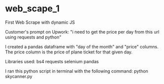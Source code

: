 # web_scape_1
First Web Scrape with dynamic JS

Customer's prompt on Upwork:
"i need to get the price per day from this url using requests and python"

I created a pandas dataframe with "day of the month" and "price" columns. 
The price column is the price of plane ticket for that given day. 

Libraries used: 
bs4
requests
selenium 
pandas

I ran this python script in terminal with the following command:
python skycanner.py 

